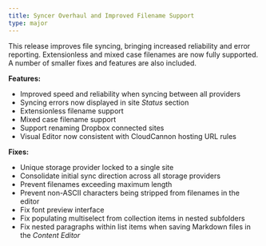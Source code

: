 ```yaml
---
title: Syncer Overhaul and Improved Filename Support
type: major
---
```



This release improves file syncing, bringing increased reliability and error reporting. Extensionless and mixed case filenames are now fully supported. A number of smaller fixes and features are also included.

**Features:**

* Improved speed and reliability when syncing between all providers
* Syncing errors now displayed in site *Status* section
* Extensionless filename support
* Mixed case filename support
* Support renaming Dropbox connected sites
* Visual Editor now consistent with CloudCannon hosting URL rules

**Fixes:**

* Unique storage provider locked to a single site
* Consolidate initial sync direction across all storage providers
* Prevent filenames exceeding maximum length
* Prevent non-ASCII characters being stripped from filenames in the editor
* Fix font preview interface
* Fix populating multiselect from collection items in nested subfolders
* Fix nested paragraphs within list items when saving Markdown files in the *Content Editor*